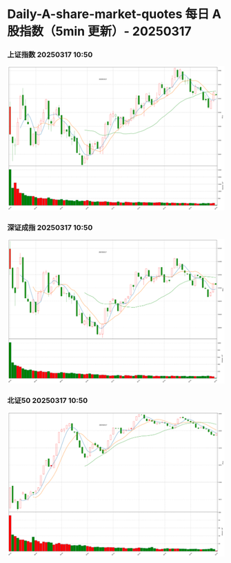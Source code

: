 
# Daily-A-share-market-quotes 每日 A 股指数（5min 更新）- 20250317

### 上证指数 20250317 10:50
![](./fig/2025/3/20250317-sh000001.png)

### 深证成指 20250317 10:50
![](./fig/2025/3/20250317-sz399001.png)

### 北证50 20250317 10:50
![](./fig/2025/3/20250317-bj899050.png)
